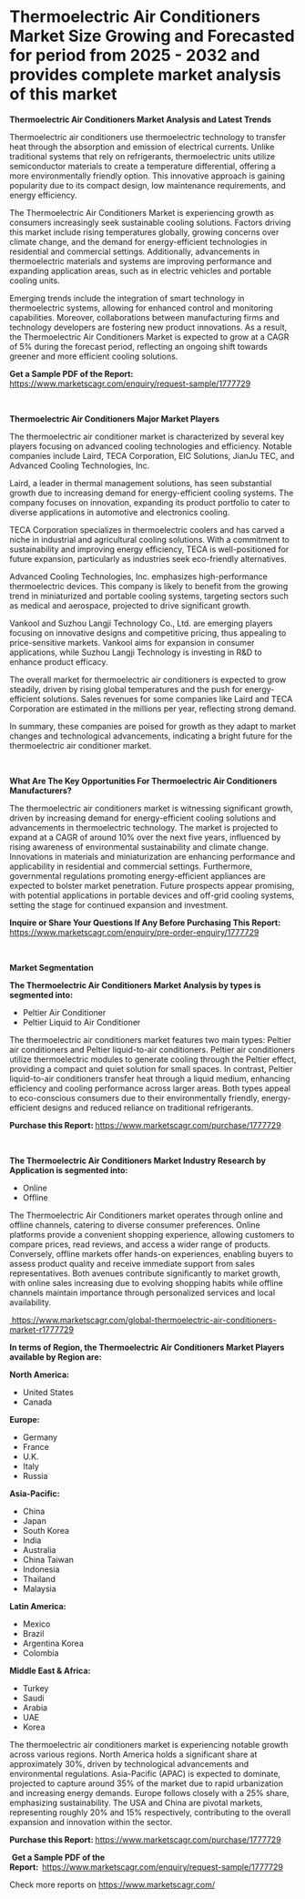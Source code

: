 <p><h1>Thermoelectric Air Conditioners Market Size Growing and Forecasted for period from 2025 - 2032 and provides complete market analysis of this market</h1></p><p><strong>Thermoelectric Air Conditioners Market Analysis and Latest Trends</strong></p>
<p><p>Thermoelectric air conditioners use thermoelectric technology to transfer heat through the absorption and emission of electrical currents. Unlike traditional systems that rely on refrigerants, thermoelectric units utilize semiconductor materials to create a temperature differential, offering a more environmentally friendly option. This innovative approach is gaining popularity due to its compact design, low maintenance requirements, and energy efficiency.</p><p>The Thermoelectric Air Conditioners Market is experiencing growth as consumers increasingly seek sustainable cooling solutions. Factors driving this market include rising temperatures globally, growing concerns over climate change, and the demand for energy-efficient technologies in residential and commercial settings. Additionally, advancements in thermoelectric materials and systems are improving performance and expanding application areas, such as in electric vehicles and portable cooling units.</p><p>Emerging trends include the integration of smart technology in thermoelectric systems, allowing for enhanced control and monitoring capabilities. Moreover, collaborations between manufacturing firms and technology developers are fostering new product innovations. As a result, the Thermoelectric Air Conditioners Market is expected to grow at a CAGR of 5% during the forecast period, reflecting an ongoing shift towards greener and more efficient cooling solutions.</p></p>
<p><strong>Get a Sample PDF of the Report:&nbsp;</strong> <a href="https://www.marketscagr.com/enquiry/request-sample/1777729?utm_campaign=2106&utm_medium=2&utm_source=Github&utm_content=ia&utm_term=04042025&utm_id=thermoelectric-air-conditioners">https://www.marketscagr.com/enquiry/request-sample/1777729</a></p>
<p>&nbsp;</p>
<p><strong>Thermoelectric Air Conditioners Major Market Players</strong></p>
<p><p>The thermoelectric air conditioner market is characterized by several key players focusing on advanced cooling technologies and efficiency. Notable companies include Laird, TECA Corporation, EIC Solutions, JianJu TEC, and Advanced Cooling Technologies, Inc. </p><p>Laird, a leader in thermal management solutions, has seen substantial growth due to increasing demand for energy-efficient cooling systems. The company focuses on innovation, expanding its product portfolio to cater to diverse applications in automotive and electronics cooling. </p><p>TECA Corporation specializes in thermoelectric coolers and has carved a niche in industrial and agricultural cooling solutions. With a commitment to sustainability and improving energy efficiency, TECA is well-positioned for future expansion, particularly as industries seek eco-friendly alternatives.</p><p>Advanced Cooling Technologies, Inc. emphasizes high-performance thermoelectric devices. This company is likely to benefit from the growing trend in miniaturized and portable cooling systems, targeting sectors such as medical and aerospace, projected to drive significant growth.</p><p>Vankool and Suzhou Langji Technology Co., Ltd. are emerging players focusing on innovative designs and competitive pricing, thus appealing to price-sensitive markets. Vankool aims for expansion in consumer applications, while Suzhou Langji Technology is investing in R&D to enhance product efficacy.</p><p>The overall market for thermoelectric air conditioners is expected to grow steadily, driven by rising global temperatures and the push for energy-efficient solutions. Sales revenues for some companies like Laird and TECA Corporation are estimated in the millions per year, reflecting strong demand. </p><p>In summary, these companies are poised for growth as they adapt to market changes and technological advancements, indicating a bright future for the thermoelectric air conditioner market.</p></p>
<p>&nbsp;</p>
<p><strong>What Are The Key Opportunities For Thermoelectric Air Conditioners Manufacturers?</strong></p>
<p><p>The thermoelectric air conditioners market is witnessing significant growth, driven by increasing demand for energy-efficient cooling solutions and advancements in thermoelectric technology. The market is projected to expand at a CAGR of around 10% over the next five years, influenced by rising awareness of environmental sustainability and climate change. Innovations in materials and miniaturization are enhancing performance and applicability in residential and commercial settings. Furthermore, governmental regulations promoting energy-efficient appliances are expected to bolster market penetration. Future prospects appear promising, with potential applications in portable devices and off-grid cooling systems, setting the stage for continued expansion and investment.</p></p>
<p><strong>Inquire or Share Your Questions If Any Before Purchasing This Report:</strong> <a href="https://www.marketscagr.com/enquiry/pre-order-enquiry/1777729?utm_campaign=2106&utm_medium=2&utm_source=Github&utm_content=ia&utm_term=04042025&utm_id=thermoelectric-air-conditioners">https://www.marketscagr.com/enquiry/pre-order-enquiry/1777729</a></p>
<p>&nbsp;</p>
<p><strong>Market Segmentation</strong></p>
<p><strong>The Thermoelectric Air Conditioners Market Analysis by types is segmented into:</strong></p>
<p><ul><li>Peltier Air Conditioner</li><li>Peltier Liquid to Air Conditioner</li></ul></p>
<p><p>The thermoelectric air conditioners market features two main types: Peltier air conditioners and Peltier liquid-to-air conditioners. Peltier air conditioners utilize thermoelectric modules to generate cooling through the Peltier effect, providing a compact and quiet solution for small spaces. In contrast, Peltier liquid-to-air conditioners transfer heat through a liquid medium, enhancing efficiency and cooling performance across larger areas. Both types appeal to eco-conscious consumers due to their environmentally friendly, energy-efficient designs and reduced reliance on traditional refrigerants.</p></p>
<p><strong>Purchase this Report:&nbsp;</strong><a href="https://www.marketscagr.com/purchase/1777729?utm_campaign=2106&utm_medium=2&utm_source=Github&utm_content=ia&utm_term=04042025&utm_id=thermoelectric-air-conditioners">https://www.marketscagr.com/purchase/1777729</a></p>
<p>&nbsp;</p>
<p><strong>The Thermoelectric Air Conditioners Market Industry Research by Application is segmented into:</strong></p>
<p><ul><li>Online</li><li>Offline</li></ul></p>
<p><p>The Thermoelectric Air Conditioners market operates through online and offline channels, catering to diverse consumer preferences. Online platforms provide a convenient shopping experience, allowing customers to compare prices, read reviews, and access a wider range of products. Conversely, offline markets offer hands-on experiences, enabling buyers to assess product quality and receive immediate support from sales representatives. Both avenues contribute significantly to market growth, with online sales increasing due to evolving shopping habits while offline channels maintain importance through personalized services and local availability.</p></p>
<p><a href="https://www.marketscagr.com/global-thermoelectric-air-conditioners-market-r1777729?utm_campaign=2106&utm_medium=2&utm_source=Github&utm_content=ia&utm_term=04042025&utm_id=thermoelectric-air-conditioners">&nbsp;https://www.marketscagr.com/global-thermoelectric-air-conditioners-market-r1777729</a></p>
<p><strong>In terms of Region, the Thermoelectric Air Conditioners Market Players available by Region are:</strong></p>
<p>
    <p> <strong> North America: </strong>
        <ul>
            <li>United States</li>
            <li>Canada</li>
        </ul>
        </p> 
    <p> <strong> Europe: </strong>
        <ul>
            <li>Germany</li>
            <li>France</li>
            <li>U.K.</li>
            <li>Italy</li>
            <li>Russia</li>
        </ul>
        </p> 
    <p> <strong> Asia-Pacific: </strong>
        <ul>
            <li>China</li>
            <li>Japan</li>
            <li>South Korea</li>
            <li>India</li>
            <li>Australia</li>
            <li>China Taiwan</li>
            <li>Indonesia</li>
            <li>Thailand</li>
            <li>Malaysia</li>
        </ul>
        </p> 
    <p> <strong> Latin America: </strong>
        <ul>
            <li>Mexico</li>
            <li>Brazil</li>
            <li>Argentina Korea</li>
            <li>Colombia</li>
        </ul>
        </p> 
    <p> <strong> Middle East & Africa: </strong>
        <ul>
            <li>Turkey</li>
            <li>Saudi</li>
            <li>Arabia</li>
            <li>UAE</li>
            <li>Korea</li>
        </ul>
    </p>
    </p>
<p><p>The thermoelectric air conditioners market is experiencing notable growth across various regions. North America holds a significant share at approximately 30%, driven by technological advancements and environmental regulations. Asia-Pacific (APAC) is expected to dominate, projected to capture around 35% of the market due to rapid urbanization and increasing energy demands. Europe follows closely with a 25% share, emphasizing sustainability. The USA and China are pivotal markets, representing roughly 20% and 15% respectively, contributing to the overall expansion and innovation within the sector.</p></p>
<p><strong>Purchase this Report: </strong><a href="https://www.marketscagr.com/purchase/1777729?utm_campaign=2106&utm_medium=2&utm_source=Github&utm_content=ia&utm_term=04042025&utm_id=thermoelectric-air-conditioners">https://www.marketscagr.com/purchase/1777729</a></p>
<p>&nbsp;<strong>Get a Sample PDF of the Report:&nbsp;&nbsp;</strong><a href="https://www.marketscagr.com/enquiry/request-sample/1777729?utm_campaign=2106&utm_medium=2&utm_source=Github&utm_content=ia&utm_term=04042025&utm_id=thermoelectric-air-conditioners">https://www.marketscagr.com/enquiry/request-sample/1777729</a></p>
<p><strong></strong></p>
<p>Check more reports on <a href="https://www.marketscagr.com/?utm_campaign=2106&utm_medium=2&utm_source=Github&utm_content=ia&utm_term=04042025&utm_id=thermoelectric-air-conditioners">https://www.marketscagr.com/</a></p>